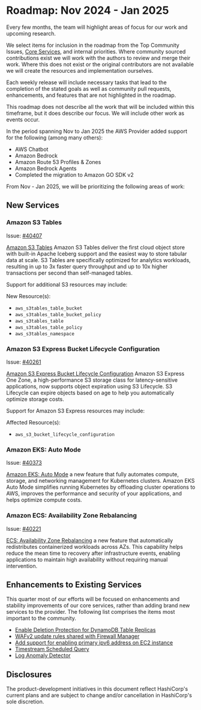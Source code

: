 # Roadmap:  Nov 2024 - Jan 2025

Every few months, the team will highlight areas of focus for our work and upcoming research.

We select items for inclusion in the roadmap from the Top Community Issues, [Core Services](https://hashicorp.github.io/terraform-provider-aws/core-services/), and internal priorities. Where community sourced contributions exist we will work with the authors to review and merge their work. Where this does not exist or the original contributors are not available we will create the resources and implementation ourselves.

Each weekly release will include necessary tasks that lead to the completion of the stated goals as well as community pull requests, enhancements, and features that are not highlighted in the roadmap.

This roadmap does not describe all the work that will be included within this timeframe, but it does describe our focus. We will include other work as events occur.

In the period spanning Nov to Jan 2025 the AWS Provider added support for the following (among many others):

- AWS Chatbot
- Amazon Bedrock
- Amazon Route 53 Profiles & Zones
- Amazon Bedrock Agents
- Completed the migration to Amazon GO SDK v2

From Nov - Jan 2025, we will be prioritizing the following areas of work:

## New Services

### Amazon S3 Tables

Issue: [#40407](https://github.com/isometry/terraform-provider-faws/issues/40407)

[Amazon S3 Tables](https://aws.amazon.com/about-aws/whats-new/2024/12/amazon-s3-tables-apache-iceberg-tables-analytics-workloads/) Amazon S3 Tables deliver the first cloud object store with built-in Apache Iceberg support and the easiest way to store tabular data at scale. S3 Tables are specifically optimized for analytics workloads, resulting in up to 3x faster query throughput and up to 10x higher transactions per second than self-managed tables.

Support for additional S3 resources may include:

New Resource(s):

- `aws_s3tables_table_bucket`
- `aws_s3tables_table_bucket_policy`
- `aws_s3tables_table`
- `aws_s3tables_table_policy`
- `aws_s3tables_namespace`

### Amazon S3 Express Bucket Lifecycle Configuration

Issue: [#40261](https://github.com/isometry/terraform-provider-faws/issues/40261)

[Amazon S3 Express Bucket Lifecycle Configuration](https://aws.amazon.com/about-aws/whats-new/2024/11/amazon-s3-express-one-zone-s3-lifecycle-expirations/) Amazon S3 Express One Zone, a high-performance S3 storage class for latency-sensitive applications, now supports object expiration using S3 Lifecycle. S3 Lifecycle can expire objects based on age to help you automatically optimize storage costs.

Support for Amazon S3 Express resources may include:

Affected Resource(s):

- `aws_s3_bucket_lifecycle_configuration`

### Amazon EKS: Auto Mode

Issue: [#40373](https://github.com/isometry/terraform-provider-faws/issues/40373)

[Amazon EKS: Auto Mode](https://aws.amazon.com/about-aws/whats-new/2024/12/amazon-eks-auto-mode/) a new feature that fully automates compute, storage, and networking management for Kubernetes clusters. Amazon EKS Auto Mode simplifies running Kubernetes by offloading cluster operations to AWS, improves the performance and security of your applications, and helps optimize compute costs.

### Amazon ECS: Availability Zone Rebalancing

Issue: [#40221](https://github.com/isometry/terraform-provider-faws/issues/40221)

[ECS: Availability Zone Rebalancing](https://aws.amazon.com/about-aws/whats-new/2024/11/amazon-ecs-az-rebalancing-speeds-mean-time-recovery-event/) a new feature that automatically redistributes containerized workloads across AZs. This capability helps reduce the mean time to recovery after infrastructure events, enabling applications to maintain high availability without requiring manual intervention.

## Enhancements to Existing Services

This quarter most of our efforts will be focused on enhancements and stability improvements of our core services, rather than adding brand new services to the provider. The following list comprises the items most important to the community.

- [Enable Deletion Protection for DynamoDB Table Replicas](https://github.com/isometry/terraform-provider-faws/issues/30213)
- [WAFv2 update rules shared with Firewall Manager](https://github.com/isometry/terraform-provider-faws/issues/36941)
- [Add support for enabling primary ipv6 address on EC2 instance](https://github.com/isometry/terraform-provider-faws/pull/36425)
- [Timestream Scheduled Query](https://github.com/isometry/terraform-provider-faws/issues/22507)
- [Log Anomaly Detector](https://github.com/isometry/terraform-provider-faws/issues/22507)

## Disclosures

The product-development initiatives in this document reflect HashiCorp's current plans and are subject to change and/or cancellation in HashiCorp's sole discretion.
